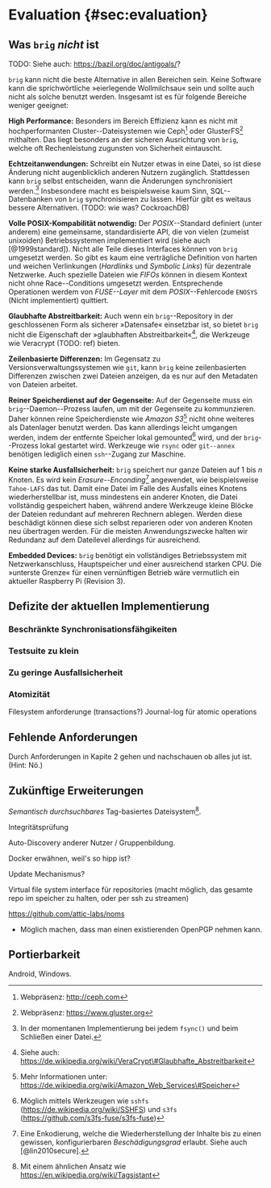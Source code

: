 # Evaluation {#sec:evaluation}


## Was ``brig`` *nicht* ist

TODO: Siehe auch: https://bazil.org/doc/antigoals/?

``brig`` kann nicht die beste Alternative in allen Bereichen sein. Keine
Software kann die sprichwörtliche »eierlegende Wollmilchsau« sein und sollte
auch nicht als solche benutzt werden. Insgesamt ist es für folgende Bereiche
weniger geeignet:

**High Performance:** Besonders im Bereich Effizienz kann es nicht mit hochperformanten
Cluster--Dateisystemen wie Ceph[^CEPH] oder GlusterFS[^GLUSTER] mithalten.  Das
liegt besonders an der sicheren Ausrichtung von ``brig``, welche oft
Rechenleistung zugunsten von Sicherheit eintauscht. 

**Echtzeitanwendungen:** Schreibt ein Nutzer etwas in eine Datei, so ist diese
Änderung nicht augenblicklich anderen Nutzern zugänglich. Stattdessen kann
``brig`` selbst entscheiden, wann die Änderungen synchronisiert
werden.[^SYNC_NOTE] Insbesondere macht es beispielsweise kaum Sinn,
SQL--Datenbanken von ``brig`` synchronisieren zu lassen. Hierfür gibt es
weitaus bessere Alternativen. (TODO: wie was? CockroachDB)

[^SYNC_NOTE]: In der momentanen Implementierung bei jedem ``fsync()`` und beim Schließen einer Datei.

**Volle POSIX-Kompabilität notwendig:** Der *POSIX*--Standard definiert (unter
anderem) eine gemeinsame, standardisierte API, die von vielen (zumeist
unixoiden) Betriebssystemen implementiert wird (siehe auch [@1999standard]).
Nicht alle Teile dieses Interfaces können von ``brig`` umgesetzt werden. So
gibt es kaum eine verträgliche Definition von harten und weichen Verlinkungen
(*Hardlinks* und *Symbolic Links*) für dezentrale Netzwerke. Auch spezielle
Dateien wie *FIFOs* können in diesem Kontext nicht ohne Race--Conditions
umgesetzt werden. Entsprechende Operationen werdem von *FUSE--Layer* mit
dem *POSIX*--Fehlercode ``ENOSYS`` (Nicht implementiert) quittiert.

**Glaubhafte Abstreitbarkeit:** Auch wenn ein ``brig``--Repository in der
geschlossenen Form als sicherer »Datensafe« einsetzbar ist, so bietet ``brig``
nicht die Eigenschaft der »glaubhaften Abstreitbarkeit«[^ABSTREIT], die
Werkzeuge wie Veracrypt (TODO: ref) bieten.

**Zeilenbasierte Differenzen:** Im Gegensatz zu Versionsverwaltungssystemen wie ``git``,
kann ``brig`` keine zeilenbasierten Differenzen zwischen zwei Dateien anzeigen,
da es nur auf den Metadaten von Dateien arbeitet. 

**Reiner Speicherdienst auf der Gegenseite:** Auf der Gegenseite muss ein
``brig``--Daemon--Prozess laufen, um mit der Gegenseite zu kommunzieren. Daher
können reine Speicherdienste wie *Amazon S3*[^AMAZON_S3] nicht ohne weiteres
als Datenlager benutzt werden. Das kann allerdings leicht umgangen werden,
indem der entfernte Speicher lokal gemounted[^REMOTE_MOUNT] wird, und der
``brig``--Prozess lokal gestartet wird. Werkzeuge wie ``rsync`` oder ``git--annex``
benötigen lediglich einen ``ssh``--Zugang zur Maschine.

**Keine starke Ausfallsicherheit:** ``brig`` speichert nur ganze Dateien auf
$1$ bis $n$ Knoten. Es wird kein *Erasure--Enconding*[^ERASURE_ENCODING]
angewendet, wie beispielsweise ``Tahoe-LAFS`` das tut. Damit eine Datei im
Falle des Ausfalls eines Knotens wiederherstellbar ist, muss mindestens ein
anderer Knoten, die Datei vollständig gespeichert haben, während andere
Werkzeuge kleine Blöcke der Dateien redundant auf mehreren Rechnern ablegen.
Werden diese beschädigt können diese sich selbst reparieren oder von anderen
Knoten neu übertragen werden. Für die meisten Anwendungszwecke halten wir
Redundanz auf dem Dateilevel allerdings für ausreichend.

**Embedded Devices:** ``brig`` benötigt ein vollständiges Betriebssystem mit
Netzwerkanschluss, Hauptspeicher und einer ausreichend starken CPU. Die
»unterste Grenze« für einen vernünftigen Betrieb wäre vermutlich ein aktueller
Raspberry Pi (Revision 3).

[^REMOTE_MOUNT]: Möglich mittels Werkzeugen wie ``sshfs``
(<https://de.wikipedia.org/wiki/SSHFS>) und ``s3fs``
(<https://github.com/s3fs-fuse/s3fs-fuse>)

[^AMAZON_S3]: Mehr Informationen unter:
<https://de.wikipedia.org/wiki/Amazon_Web_Services\#Speicher>

[^REPO]: *Repository:* Hier ein »magischer« Ordner in denen alle Dateien im
Netzwerk angezeigt werden.

[^ERASURE_ENCODING]: Eine Enkodierung, welche die Wiederherstellung der Inhalte
bis zu einen gewissen, konfigurierbaren *Beschädigungsgrad* erlaubt. Siehe auch
[@lin2010secure]. 

[^CEPH]: Webpräsenz: <http://ceph.com>
[^GLUSTER]: Webpräsenz: <https://www.gluster.org>
[^ABSTREIT]: Siehe auch: <https://de.wikipedia.org/wiki/VeraCrypt\#Glaubhafte_Abstreitbarkeit>

## Defizite der aktuellen Implementierung

### Beschränkte Synchronisationsfähgikeiten

### Testsuite zu klein

### Zu geringe Ausfallsicherheit

### Atomizität

Filesystem anforderunge (transactions?)
Journal-log für atomic operations

## Fehlende Anforderungen

Durch Anforderungen in Kapite 2 gehen und nachschauen ob alles jut ist. (Hint: Nö.)

## Zukünftige Erweiterungen

*Semantisch durchsuchbares* Tag-basiertes Dateisystem[^TAG].

Integritätsprüfung

Auto-Discovery anderer Nutzer / Gruppenbildung.

Docker erwähnen, weil's so hipp ist?

Update Mechanismus?

Virtual file system interface für repositories
(macht möglich, das gesamte repo im speicher zu halten, oder per ssh zu streamen)

https://github.com/attic-labs/noms

* Möglich machen, dass man einen existierenden OpenPGP nehmen kann.

[^TAG]: Mit einem ähnlichen Ansatz wie <https://en.wikipedia.org/wiki/Tagsistant>

## Portierbarkeit

Android, Windows.

